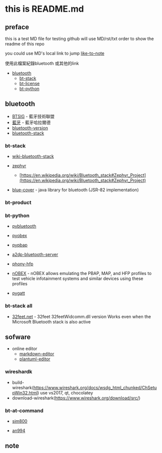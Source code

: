 # this is  README.md

## preface
this is a test MD file for testing
github will use MD/rst/txt order to show the readme of this repo

you could use MD's local link to jump
[like-to-note](#note)

使用此檔案紀錄bluetooth 或其他的link


- [bluetooth](#bluetooth)
     - [bt-stack](#bt-stack)
     - [bt-license](#bt-license)
     - [bt-python](#bt-python)

## bluetooth

* [BTSIG](https://zh.wikipedia.org/wiki/%E8%97%8D%E7%89%99%E6%8A%80%E8%A1%93%E8%81%AF%E7%9B%9F) - 藍牙技術聯盟
* [藍牙](https://zh.wikipedia.org/wiki/%E8%93%9D%E7%89%99%E5%93%88%E6%8B%89%E5%B0%94%E5%BE%B7) - 藍牙哈拉爾德
* [bluetooth-version](https://en.wikipedia.org/wiki/Bluetooth) 
* [bluetooth-stack](https://en.wikipedia.org/wiki/Bluetooth_stack)

### bt-stack

* [wiki-bluetooth-stack](https://en.wikipedia.org/wiki/Bluetooth_stack)
* [zephyr](https://github.com/zephyrproject-rtos/zephyr)
    *  [https://en.wikipedia.org/wiki/Bluetooth_stack#Zephyr_Project](https://en.wikipedia.org/wiki/Bluetooth_stack#Zephyr_Project)

* [blue-cover](https://github.com/minarofaeil/bluecove) - java library for bluetooth (JSR-82 implementation)

### bt-product

### bt-python

* [pybluetooth](https://github.com/pebble/pybluetooth)

* [pyobex](https://pypi.org/project/PyOBEX/)
* [pypbap](https://github.com/bmwcarit/pypbap)
* [a2dp-bluetooth-server](https://github.com/karaambaa/a2dp-bluetooth-server)
* [phony-hfp](https://github.com/littlecraft/phony)
* [nOBEX](https://github.com/nccgroup/nOBEX) - nOBEX allows emulating the PBAP, MAP, and HFP profiles to test vehicle infotainment systems and similar devices using these profiles

* [pygatt](https://github.com/peplin/pygatt)

### bt-stack all
* [32feet.net](https://archive.codeplex.com/?p=32feet) - 32feet 32feetWidcomm.dll version Works even when the Microsoft Bluetooth stack is also active

## sofware
  - online editor
    - [markdown-editor](https://dillinger.io/)
    - [plantuml-editor](https://www.planttext.com/)

### wireshardk
 
* build-wireshark(https://www.wireshark.org/docs/wsdg_html_chunked/ChSetupWin32.html)
use vs2017, qt, chocolatey
* download-wireshark(https://www.wireshark.org/download/src/)

### bt-at-command

* [sim800](https://www.raviyp.com/embedded/215-sim800-series-bluetooth-at-commands)

* [an994](https://www.silabs.com/documents/login/application-notes/AN994.pdf)





## note

